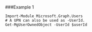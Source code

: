 ###Example 1
```
Import-Module Microsoft.Graph.Users
# A UPN can also be used as -UserId.
Get-MgUserOwnedObject -UserId $userId
```
